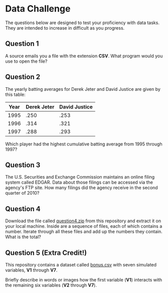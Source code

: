 Data Challenge
==============

The questions below are designed to test your proficiency with data tasks. They are intended to increase in difficult as you progress.

## Question 1

A source emails you a file with the extension **CSV**. What program would you use to open the file?

## Question 2

The yearly batting averages for Derek Jeter and David Justice are given by this table:

| Year | Derek Jeter | David Justice |
|------|-------------|---------------|
| 1995 | .250        | .253          |
| 1996 | .314        | .321          |
| 1997 | .288        | .293          |

Which player had the highest cumulative batting average from 1995 through 1997?

## Question 3

The U.S. Securities and Exchange Commission maintains an online filing system called EDGAR. Data about those filings can be accessed via the agency's FTP site. How many filings did the agency receive in the second quarter of 2010?

## Question 4

Download the file called [question4.zip](data/question4.zip?raw=true) from this repository and extract it on your local machine. Inside are a sequence of files, each of which contains a number. Iterate through all these files and add up the numbers they contain. What is the total?

## Question 5 (Extra Credit!)

This repository contains a dataset called [bonus.csv](data/bonus.csv?raw=true) with seven simulated variables, **V1** through **V7**.

Briefly describe in words or images how the first variable (**V1**) interacts with the remaining six variables (**V2** through **V7**).